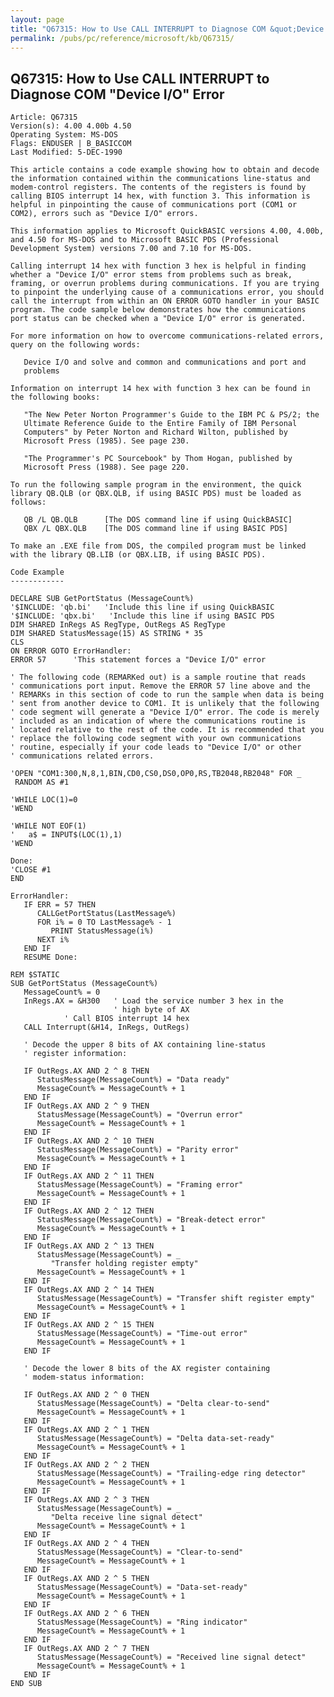 ```yaml
---
layout: page
title: "Q67315: How to Use CALL INTERRUPT to Diagnose COM &quot;Device I/O&quot; Error"
permalink: /pubs/pc/reference/microsoft/kb/Q67315/
---
```


## Q67315: How to Use CALL INTERRUPT to Diagnose COM &quot;Device I/O&quot; Error

	Article: Q67315
	Version(s): 4.00 4.00b 4.50
	Operating System: MS-DOS
	Flags: ENDUSER | B_BASICCOM
	Last Modified: 5-DEC-1990
	
	This article contains a code example showing how to obtain and decode
	the information contained within the communications line-status and
	modem-control registers. The contents of the registers is found by
	calling BIOS interrupt 14 hex, with function 3. This information is
	helpful in pinpointing the cause of communications port (COM1 or
	COM2), errors such as "Device I/O" errors.
	
	This information applies to Microsoft QuickBASIC versions 4.00, 4.00b,
	and 4.50 for MS-DOS and to Microsoft BASIC PDS (Professional
	Development System) versions 7.00 and 7.10 for MS-DOS.
	
	Calling interrupt 14 hex with function 3 hex is helpful in finding
	whether a "Device I/O" error stems from problems such as break,
	framing, or overrun problems during communications. If you are trying
	to pinpoint the underlying cause of a communications error, you should
	call the interrupt from within an ON ERROR GOTO handler in your BASIC
	program. The code sample below demonstrates how the communications
	port status can be checked when a "Device I/O" error is generated.
	
	For more information on how to overcome communications-related errors,
	query on the following words:
	
	   Device I/O and solve and common and communications and port and
	   problems
	
	Information on interrupt 14 hex with function 3 hex can be found in
	the following books:
	
	   "The New Peter Norton Programmer's Guide to the IBM PC & PS/2; the
	   Ultimate Reference Guide to the Entire Family of IBM Personal
	   Computers" by Peter Norton and Richard Wilton, published by
	   Microsoft Press (1985). See page 230.
	
	   "The Programmer's PC Sourcebook" by Thom Hogan, published by
	   Microsoft Press (1988). See page 220.
	
	To run the following sample program in the environment, the quick
	library QB.QLB (or QBX.QLB, if using BASIC PDS) must be loaded as
	follows:
	
	   QB /L QB.QLB      [The DOS command line if using QuickBASIC]
	   QBX /L QBX.QLB    [The DOS command line if using BASIC PDS]
	
	To make an .EXE file from DOS, the compiled program must be linked
	with the library QB.LIB (or QBX.LIB, if using BASIC PDS).
	
	Code Example
	------------
	
	DECLARE SUB GetPortStatus (MessageCount%)
	'$INCLUDE: 'qb.bi'   'Include this line if using QuickBASIC
	'$INCLUDE: 'qbx.bi'   'Include this line if using BASIC PDS
	DIM SHARED InRegs AS RegType, OutRegs AS RegType
	DIM SHARED StatusMessage(15) AS STRING * 35
	CLS
	ON ERROR GOTO ErrorHandler:
	ERROR 57      'This statement forces a "Device I/O" error
	
	' The following code (REMARKed out) is a sample routine that reads
	' communications port input. Remove the ERROR 57 line above and the
	' REMARKs in this section of code to run the sample when data is being
	' sent from another device to COM1. It is unlikely that the following
	' code segment will generate a "Device I/O" error. The code is merely
	' included as an indication of where the communications routine is
	' located relative to the rest of the code. It is recommended that you
	' replace the following code segment with your own communications
	' routine, especially if your code leads to "Device I/O" or other
	' communications related errors.
	
	'OPEN "COM1:300,N,8,1,BIN,CD0,CS0,DS0,OP0,RS,TB2048,RB2048" FOR _
	 RANDOM AS #1
	
	'WHILE LOC(1)=0
	'WEND
	
	'WHILE NOT EOF(1)
	'   a$ = INPUT$(LOC(1),1)
	'WEND
	
	Done:
	'CLOSE #1
	END
	
	ErrorHandler:
	   IF ERR = 57 THEN
	      CALLGetPortStatus(LastMessage%)
	      FOR i% = 0 TO LastMessage% - 1
	         PRINT StatusMessage(i%)
	      NEXT i%
	   END IF
	   RESUME Done:
	
	REM $STATIC
	SUB GetPortStatus (MessageCount%)
	   MessageCount% = 0
	   InRegs.AX = &H300   ' Load the service number 3 hex in the
	                       ' high byte of AX
	            ' Call BIOS interrupt 14 hex
	   CALL Interrupt(&H14, InRegs, OutRegs)
	
	   ' Decode the upper 8 bits of AX containing line-status
	   ' register information:
	
	   IF OutRegs.AX AND 2 ^ 8 THEN
	      StatusMessage(MessageCount%) = "Data ready"
	      MessageCount% = MessageCount% + 1
	   END IF
	   IF OutRegs.AX AND 2 ^ 9 THEN
	      StatusMessage(MessageCount%) = "Overrun error"
	      MessageCount% = MessageCount% + 1
	   END IF
	   IF OutRegs.AX AND 2 ^ 10 THEN
	      StatusMessage(MessageCount%) = "Parity error"
	      MessageCount% = MessageCount% + 1
	   END IF
	   IF OutRegs.AX AND 2 ^ 11 THEN
	      StatusMessage(MessageCount%) = "Framing error"
	      MessageCount% = MessageCount% + 1
	   END IF
	   IF OutRegs.AX AND 2 ^ 12 THEN
	      StatusMessage(MessageCount%) = "Break-detect error"
	      MessageCount% = MessageCount% + 1
	   END IF
	   IF OutRegs.AX AND 2 ^ 13 THEN
	      StatusMessage(MessageCount%) = _
	         "Transfer holding register empty"
	      MessageCount% = MessageCount% + 1
	   END IF
	   IF OutRegs.AX AND 2 ^ 14 THEN
	      StatusMessage(MessageCount%) = "Transfer shift register empty"
	      MessageCount% = MessageCount% + 1
	   END IF
	   IF OutRegs.AX AND 2 ^ 15 THEN
	      StatusMessage(MessageCount%) = "Time-out error"
	      MessageCount% = MessageCount% + 1
	   END IF
	
	   ' Decode the lower 8 bits of the AX register containing
	   ' modem-status information:
	
	   IF OutRegs.AX AND 2 ^ 0 THEN
	      StatusMessage(MessageCount%) = "Delta clear-to-send"
	      MessageCount% = MessageCount% + 1
	   END IF
	   IF OutRegs.AX AND 2 ^ 1 THEN
	      StatusMessage(MessageCount%) = "Delta data-set-ready"
	      MessageCount% = MessageCount% + 1
	   END IF
	   IF OutRegs.AX AND 2 ^ 2 THEN
	      StatusMessage(MessageCount%) = "Trailing-edge ring detector"
	      MessageCount% = MessageCount% + 1
	   END IF
	   IF OutRegs.AX AND 2 ^ 3 THEN
	      StatusMessage(MessageCount%) = _
	         "Delta receive line signal detect"
	      MessageCount% = MessageCount% + 1
	   END IF
	   IF OutRegs.AX AND 2 ^ 4 THEN
	      StatusMessage(MessageCount%) = "Clear-to-send"
	      MessageCount% = MessageCount% + 1
	   END IF
	   IF OutRegs.AX AND 2 ^ 5 THEN
	      StatusMessage(MessageCount%) = "Data-set-ready"
	      MessageCount% = MessageCount% + 1
	   END IF
	   IF OutRegs.AX AND 2 ^ 6 THEN
	      StatusMessage(MessageCount%) = "Ring indicator"
	      MessageCount% = MessageCount% + 1
	   END IF
	   IF OutRegs.AX AND 2 ^ 7 THEN
	      StatusMessage(MessageCount%) = "Received line signal detect"
	      MessageCount% = MessageCount% + 1
	   END IF
	END SUB
